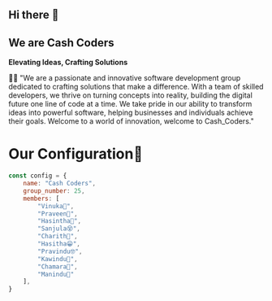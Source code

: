 ## Hi there 👋
## We are Cash Coders

**Elevating Ideas, Crafting Solutions**

🙋‍♀️ "We are a passionate and innovative software development group dedicated to crafting solutions that make a difference. With a team of skilled developers, we thrive on turning concepts into reality, building the digital future one line of code at a time. We take pride in our ability to transform ideas into powerful software, helping businesses and individuals achieve their goals. Welcome to a world of innovation, welcome to Cash_Coders."

# **Our Configuration🧩**
 
```javascript
const config = {
    name: "Cash Coders",
    group_number: 25,
    members: [
        "Vinuka👺",
        "Praveen🤫",
        "Hasintha🧐",
        "Sanjula😵",
        "Charith🤪",
        "Hasitha😁",
        "Pravindu🤓",
        "Kawindu😬",
        "Chamara🤬",
        "Manindu👻"
    ],
}
```
